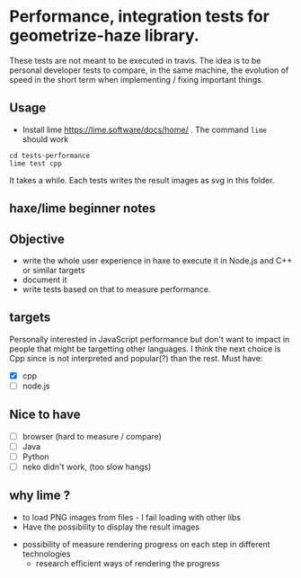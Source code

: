 # Performance, integration tests for geometrize-haze library.

These tests are not meant to be executed in travis. The idea is to be personal developer tests to compare, in the same machine, the evolution of speed in the short term when implementing / fixing important things. 

## Usage

 * Install lime https://lime.software/docs/home/ . The command `lime` should work

```
cd tests-performance
lime test cpp
```

It takes a while. Each tests writes the result images as svg in this folder.


## haxe/lime beginner notes

## Objective 

 * write the whole user experience in haxe to execute it in Node.js and C++ or similar targets
 * document it
 * write tests based on that to measure performance.

## targets

Personally interested in JavaScript performance but don't want to impact in people that might be targetting other languages. I think the next choice is Cpp since is not interpreted and popular(?) than the rest.
Must have: 

- [x] cpp 
- [ ] node.js
 
## Nice to have
- [ ] browser (hard to measure / compare)
- [ ] Java 
- [ ] Python
- [ ] neko didn't work, (too slow hangs)
 
## why lime ? 

 * to load PNG images from files - I fail loading with other libs
 * Have the possibility to display the result images 
 <!-- * and progress and measure also that. -->
 <!-- * using the same API in different targets results / animations / progress -->
 * possibility of measure rendering progress on each step in different technologies
   * research efficient ways of rendering the progress



   